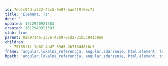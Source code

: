 ```yaml
---
id: 7ebfc94d-a522-45c5-9e87-bad4f9f0ec73
title: 'Element, Ts'
desc: ''
updated: 1612940921583
created: 1612940921583
stub: true
parent: 02b9714a-337e-42b9-85d2-31b5c841b0e8
children:
  - 75f55f1f-1b02-4dd7-89d5-2b716d46f8c3
fname: 'angular.lokalna_referencja, angular.zdarzenie, html.element, ts'
hpath: 'angular.lokalna_referencja, angular.zdarzenie, html.element, ts'
---
```



